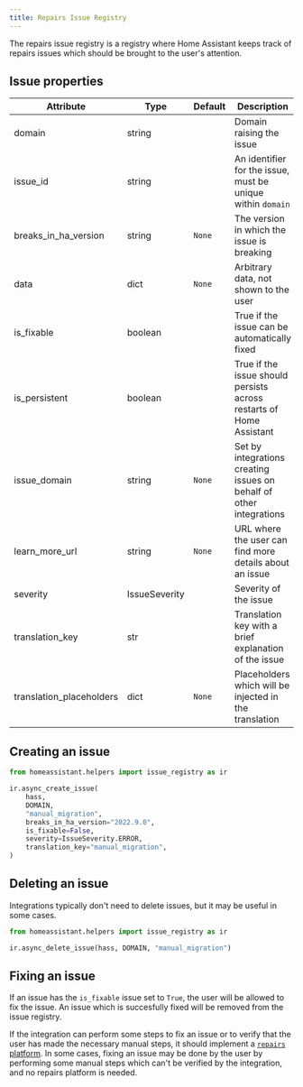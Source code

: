 ```yaml
---
title: Repairs Issue Registry
---
```


The repairs issue registry is a registry where Home Assistant keeps track of repairs issues which should be brought to the user's attention.

## Issue properties

| Attribute |  Type    | Default | Description |
| --------- | -------- | ------- | ----------- |
| domain | string | | Domain raising the issue
| issue_id | string | | An identifier for the issue, must be unique within `domain`
| breaks_in_ha_version | string | `None` | The version in which the issue is breaking
| data | dict | `None` | Arbitrary data, not shown to the user
| is_fixable | boolean | | True if the issue can be automatically fixed
| is_persistent | boolean | | True if the issue should persists across restarts of Home Assistant
| issue_domain | string | `None` | Set by integrations creating issues on behalf of other integrations
| learn_more_url | string | `None` | URL where the user can find more details about an issue
| severity | IssueSeverity |  | Severity of the issue
| translation_key | str |  | Translation key with a brief explanation of the issue
| translation_placeholders | dict | `None` | Placeholders which will be injected in the translation

## Creating an issue

```python
from homeassistant.helpers import issue_registry as ir

ir.async_create_issue(
    hass,
    DOMAIN,
    "manual_migration",
    breaks_in_ha_version="2022.9.0",
    is_fixable=False,
    severity=IssueSeverity.ERROR,
    translation_key="manual_migration",
)
```

## Deleting an issue

Integrations typically don't need to delete issues, but it may be useful in some cases.

```python
from homeassistant.helpers import issue_registry as ir

ir.async_delete_issue(hass, DOMAIN, "manual_migration")
```

## Fixing an issue

If an issue has the `is_fixable` issue set to `True`, the user will be allowed to fix the issue. An issue which is succesfully fixed will be removed from the issue registry.

If the integration can perform some steps to fix an issue or to verify that the user has made the necessary manual steps, it should implement a [`repairs` platform](/docs/core/platform/repairs.md).
In some cases, fixing an issue may be done by the user by performing some manual steps which can't be verified by the integration, and no repairs platform is needed.
